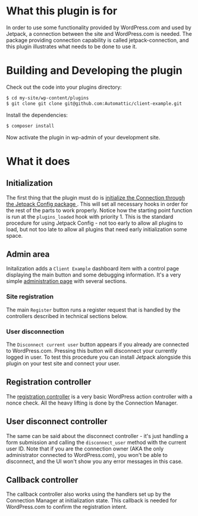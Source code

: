 # What this plugin is for

In order to use some functionality provided by WordPress.com and used by Jetpack, a connection between the site and WordPress.com is needed. The package providing connection capability is called jetpack-connection, and this plugin illustrates what needs to be done to use it.

# Building and Developing the plugin

Check out the code into your plugins directory:

```bash
$ cd my-site/wp-content/plugins
$ git clone git clone git@github.com:Automattic/client-example.git
```

Install the dependencies:

```bash
$ composer install
```

Now activate the plugin in wp-admin of your development site.

# What it does

## Initialization

The first thing that the plugin must do is [initialize the Connection through the Jetpack Config package ](https://github.com/Automattic/client-example/blob/master/client-example.php#L82). This will set all necessary hooks in order for the rest of the parts to work properly. Notice how the starting point function is run at the `plugins_loaded` hook with priority 1. This is the standard procedure for using Jetpack Config - not too early to allow all plugins to load, but not too late to allow all plugins that need early initialization some space.

## Admin area

Initalization adds a `Client Example` dashboard item with a control page displaying the main button and some debugging information. It's a very simple [administration page](https://github.com/Automattic/client-example/blob/master/admin/partials/client-example-admin-display.php) with several sections.

### Site registration

The main `Register` button runs a register request that is handled by the controllers described in technical sections below.

### User disconnection

The `Disconnect current user` button appears if you already are  connected to WordPress.com. Pressing this button will disconnect your currently logged in user. To test this procedure you can install Jetpack alongside this plugin on your test site and connect your user.

## Registration controller

The [registration controller](https://github.com/Automattic/client-example/blob/master/admin/class-client-example-admin.php#L139) is a very basic WordPress action controller with a nonce check. All the heavy lifting is done by the Connection Manager.

## User disconnect controller

The same can be said about the disconnect controller - it's just handling a form submission and calling the `disconnect_user` method with the current user ID. Note that if you are the connection owner (AKA the only administrator connected to WordPress.com), you won't be able to disconnect, and the UI won't show you any error messages in this case.

## Callback controller

The callback controller also works using the handlers set up by the Connection Manager at initialization state. This callback is needed for WordPress.com to confirm the registration intent.
